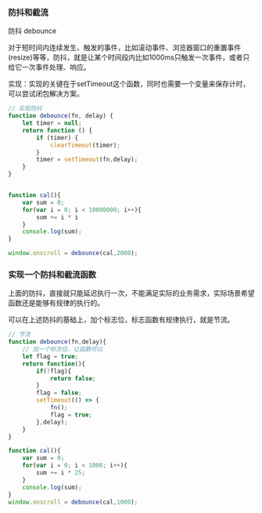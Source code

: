 ### 防抖和截流

防抖 debounce

对于短时间内连续发生、触发的事件，比如滚动事件、浏览器窗口的重置事件(resize)等等，防抖，就是让某个时间段内比如1000ms只触发一次事件，或者只给它一次事件处理、响应。

实现：实现的关键在于setTimeout这个函数，同时也需要一个变量来保存计时，可以尝试闭包解决方案。

```javascript
// 实现防抖
function debounce(fn, delay) {
    let timer = null;
    return function () {
        if (timer) {
            clearTimeout(timer);
        }
        timer = setTimeout(fn,delay);
    }
}


function cal(){
    var sum = 0;
    for(var i = 0; i < 10000000; i++){
        sum += i * i
    }
    console.log(sum);
}

window.onscroll = debounce(cal,2000);
```

### 实现一个防抖和截流函数

上面的防抖，直接就只能延迟执行一次，不能满足实际的业务需求，实际场景希望函数还是能够有规律的执行的。

可以在上述防抖的基础上，加个标志位，标志函数有规律执行，就是节流。

```javascript
// 节流
function debounce(fn,delay){
    // 加一个标志位，让函数可以
    let flag = true;
    return function(){
        if(!flag){
            return false;
        }
        flag = false;
        setTimeout(() => {
            fn();
            flag = true;
        },delay);
    }
}

function cal(){
    var sum = 0;
    for(var i = 0; i < 1000; i++){
        sum += i * 25;
    }
    console.log(sum);
}
window.onscroll = debounce(cal,1000);
```

